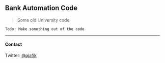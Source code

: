 ## Bank Automation Code

> Some old University code

`Todo: Make something out of the code`

---
#### Contact
Twitter: [@ajafik](https://twitter.com/ajafik)